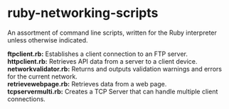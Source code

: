 # ruby-networking-scripts

An assortment of command line scripts, written for the Ruby interpreter unless otherwise indicated.

**ftpclient.rb:** Establishes a client connection to an FTP server.  
**httpclient.rb:** Retrieves API data from a server to a client device.  
**networkvalidator.rb:** Returns and outputs validation warnings and errors for the current network.  
**retrievewebpage.rb:** Retrieves data from a web page.  
**tcpservermulti.rb:** Creates a TCP Server that can handle multiple client connections.
